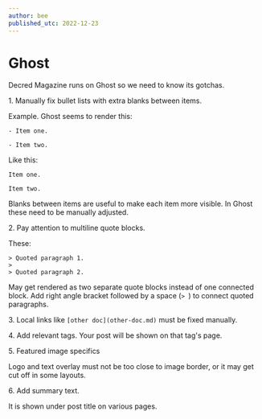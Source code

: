 ```yaml
---
author: bee
published_utc: 2022-12-23
---
```


# Ghost

Decred Magazine runs on Ghost so we need to know its gotchas.

1\. Manually fix bullet lists with extra blanks between items.

Example. Ghost seems to render this:

```
- Item one.

- Item two.
```

Like this:

```
Item one.

Item two.
```

Blanks between items are useful to make each item more visible. In Ghost these need to be manually adjusted.

2\. Pay attention to multiline quote blocks.

These:

```
> Quoted paragraph 1.
> 
> Quoted paragraph 2.
```

May get rendered as two separate quote blocks instead of one connected block. Add right angle bracket followed by a space (`> `) to connect quoted paragraphs.

3\. Local links like `[other doc](other-doc.md)` must be fixed manually.

4\. Add relevant tags. Your post will be shown on that tag's page.

5\. Featured image specifics

Logo and text overlay must not be too close to image border, or it may get cut off in some layouts.

6\. Add summary text.

It is shown under post title on various pages.
